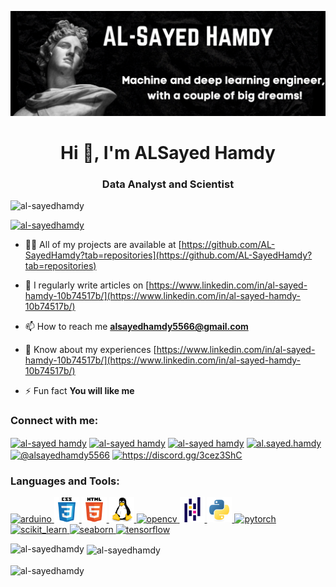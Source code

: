 ![alt text](https://github.com/AL-SayedHamdy/AL-SayedHamdy/blob/main/AL-Sayed%20Hamdy.png)
<h1 align="center">Hi 👋, I'm ALSayed Hamdy</h1>
<h3 align="center">Data Analyst and Scientist</h3>

<p align="left"> <img src="https://komarev.com/ghpvc/?username=al-sayedhamdy&label=Profile%20views&color=0e75b6&style=flat" alt="al-sayedhamdy" /> </p>

<p align="left"> <a href="https://github.com/ryo-ma/github-profile-trophy"><img src="https://github-profile-trophy.vercel.app/?username=al-sayedhamdy" alt="al-sayedhamdy" /></a> </p>

- 👨‍💻 All of my projects are available at [https://github.com/AL-SayedHamdy?tab=repositories](https://github.com/AL-SayedHamdy?tab=repositories)

- 📝 I regularly write articles on [https://www.linkedin.com/in/al-sayed-hamdy-10b74517b/](https://www.linkedin.com/in/al-sayed-hamdy-10b74517b/)

- 📫 How to reach me **alsayedhamdy5566@gmail.com**

- 📄 Know about my experiences [https://www.linkedin.com/in/al-sayed-hamdy-10b74517b/](https://www.linkedin.com/in/al-sayed-hamdy-10b74517b/)

- ⚡ Fun fact **You will like me**

<h3 align="left">Connect with me:</h3>
<p align="left">
<a href="https://linkedin.com/in/al-sayed hamdy" target="blank"><img align="center" src="https://raw.githubusercontent.com/rahuldkjain/github-profile-readme-generator/master/src/images/icons/Social/linked-in-alt.svg" alt="al-sayed hamdy" height="30" width="40" /></a>
<a href="https://kaggle.com/al-sayed hamdy" target="blank"><img align="center" src="https://raw.githubusercontent.com/rahuldkjain/github-profile-readme-generator/master/src/images/icons/Social/kaggle.svg" alt="al-sayed hamdy" height="30" width="40" /></a>
<a href="https://fb.com/al-sayed hamdy" target="blank"><img align="center" src="https://raw.githubusercontent.com/rahuldkjain/github-profile-readme-generator/master/src/images/icons/Social/facebook.svg" alt="al-sayed hamdy" height="30" width="40" /></a>
<a href="https://instagram.com/al.sayed.hamdy" target="blank"><img align="center" src="https://raw.githubusercontent.com/rahuldkjain/github-profile-readme-generator/master/src/images/icons/Social/instagram.svg" alt="al.sayed.hamdy" height="30" width="40" /></a>
<a href="https://medium.com/@alsayedhamdy5566" target="blank"><img align="center" src="https://raw.githubusercontent.com/rahuldkjain/github-profile-readme-generator/master/src/images/icons/Social/medium.svg" alt="@alsayedhamdy5566" height="30" width="40" /></a>
<a href="https://discord.gg/https://discord.gg/3cez3ShC" target="blank"><img align="center" src="https://raw.githubusercontent.com/rahuldkjain/github-profile-readme-generator/master/src/images/icons/Social/discord.svg" alt="https://discord.gg/3cez3ShC" height="30" width="40" /></a>
</p>

<h3 align="left">Languages and Tools:</h3>
<p align="left"> <a href="https://www.arduino.cc/" target="_blank" rel="noreferrer"> <img src="https://cdn.worldvectorlogo.com/logos/arduino-1.svg" alt="arduino" width="40" height="40"/> </a> <a href="https://www.w3schools.com/css/" target="_blank" rel="noreferrer"> <img src="https://raw.githubusercontent.com/devicons/devicon/master/icons/css3/css3-original-wordmark.svg" alt="css3" width="40" height="40"/> </a> <a href="https://www.w3.org/html/" target="_blank" rel="noreferrer"> <img src="https://raw.githubusercontent.com/devicons/devicon/master/icons/html5/html5-original-wordmark.svg" alt="html5" width="40" height="40"/> </a> <a href="https://www.linux.org/" target="_blank" rel="noreferrer"> <img src="https://raw.githubusercontent.com/devicons/devicon/master/icons/linux/linux-original.svg" alt="linux" width="40" height="40"/> </a> <a href="https://opencv.org/" target="_blank" rel="noreferrer"> <img src="https://www.vectorlogo.zone/logos/opencv/opencv-icon.svg" alt="opencv" width="40" height="40"/> </a> <a href="https://pandas.pydata.org/" target="_blank" rel="noreferrer"> <img src="https://raw.githubusercontent.com/devicons/devicon/2ae2a900d2f041da66e950e4d48052658d850630/icons/pandas/pandas-original.svg" alt="pandas" width="40" height="40"/> </a> <a href="https://www.python.org" target="_blank" rel="noreferrer"> <img src="https://raw.githubusercontent.com/devicons/devicon/master/icons/python/python-original.svg" alt="python" width="40" height="40"/> </a> <a href="https://pytorch.org/" target="_blank" rel="noreferrer"> <img src="https://www.vectorlogo.zone/logos/pytorch/pytorch-icon.svg" alt="pytorch" width="40" height="40"/> </a> <a href="https://scikit-learn.org/" target="_blank" rel="noreferrer"> <img src="https://upload.wikimedia.org/wikipedia/commons/0/05/Scikit_learn_logo_small.svg" alt="scikit_learn" width="40" height="40"/> </a> <a href="https://seaborn.pydata.org/" target="_blank" rel="noreferrer"> <img src="https://seaborn.pydata.org/_images/logo-mark-lightbg.svg" alt="seaborn" width="40" height="40"/> </a> <a href="https://www.tensorflow.org" target="_blank" rel="noreferrer"> <img src="https://www.vectorlogo.zone/logos/tensorflow/tensorflow-icon.svg" alt="tensorflow" width="40" height="40"/> </a> </p>

<p><img align="left" src="https://github-readme-stats.vercel.app/api/top-langs?username=al-sayedhamdy&show_icons=true&locale=en&layout=compact" alt="al-sayedhamdy" /></p>

<p>&nbsp;<img align="center" src="https://github-readme-stats.vercel.app/api?username=al-sayedhamdy&show_icons=true&locale=en" alt="al-sayedhamdy" /></p>

<p><img align="center" src="https://github-readme-streak-stats.herokuapp.com/?user=al-sayedhamdy&" alt="al-sayedhamdy" /></p>
